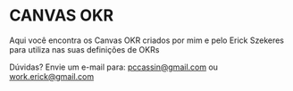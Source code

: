 # CANVAS OKR

Aqui você encontra os Canvas OKR criados por mim e pelo Erick Szekeres para utiliza nas suas definições de OKRs

Dúvidas? Envie um e-mail para: pccassin@gmail.com ou work.erick@gmail.com


